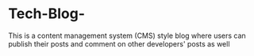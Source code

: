 # Tech-Blog-
This is a content management system (CMS)  style blog where users can publish their posts and comment on other developers' posts as well 
